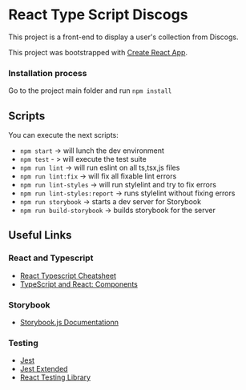 # React Type Script Discogs

This project is a front-end to display a user's collection from Discogs.

This project was bootstrapped with [Create React App](https://github.com/facebook/create-react-app).

### Installation process

Go to the project main folder and run `npm install`

## Scripts

You can execute the next scripts:

- `npm start` -> will lunch the dev environment
- `npm test` - > will execute the test suite
- `npm run lint` -> will run eslint on all ts,tsx,js files
- `npm run lint:fix` -> will fix all fixable lint errors
- `npm run lint-styles` -> will run stylelint and try to fix errors
- `npm run lint-styles:report` -> runs stylelint without fixing errors
- `npm run storybook` -> starts a dev server for Storybook
- `npm run build-storybook` -> builds storybook for the server

## Useful Links

### React and Typescript

- [React Typescript Cheatsheet](https://react-typescript-cheatsheet.netlify.app/docs/basic/setup)
- [TypeScript and React: Components](https://fettblog.eu/typescript-react/components/)

### Storybook

- [Storybook.js Documentationn](https://storybook.js.org/docs/react/get-started/introduction)

### Testing

- [Jest](https://jestjs.io/)
- [Jest Extended](https://github.com/jest-community/jest-extended)
- [React Testing Library](https://testing-library.com/docs/react-testing-library/intro/)
